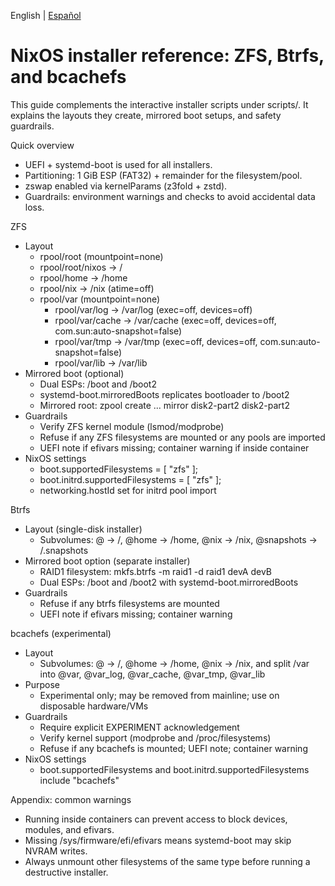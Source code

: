 English | [Español](./filesystems-overview.es.md)

# NixOS installer reference: ZFS, Btrfs, and bcachefs

This guide complements the interactive installer scripts under scripts/.
It explains the layouts they create, mirrored boot setups, and safety guardrails.

Quick overview
- UEFI + systemd-boot is used for all installers.
- Partitioning: 1 GiB ESP (FAT32) + remainder for the filesystem/pool.
- zswap enabled via kernelParams (z3fold + zstd).
- Guardrails: environment warnings and checks to avoid accidental data loss.

ZFS
- Layout
  - rpool/root (mountpoint=none)
  - rpool/root/nixos → /
  - rpool/home → /home
  - rpool/nix → /nix (atime=off)
  - rpool/var (mountpoint=none)
    - rpool/var/log → /var/log (exec=off, devices=off)
    - rpool/var/cache → /var/cache (exec=off, devices=off, com.sun:auto-snapshot=false)
    - rpool/var/tmp → /var/tmp (exec=off, devices=off, com.sun:auto-snapshot=false)
    - rpool/var/lib → /var/lib
- Mirrored boot (optional)
  - Dual ESPs: /boot and /boot2
  - systemd-boot.mirroredBoots replicates bootloader to /boot2
  - Mirrored root: zpool create ... mirror disk2-part2 disk2-part2
- Guardrails
  - Verify ZFS kernel module (lsmod/modprobe)
  - Refuse if any ZFS filesystems are mounted or any pools are imported
  - UEFI note if efivars missing; container warning if inside container
- NixOS settings
  - boot.supportedFilesystems = [ "zfs" ];
  - boot.initrd.supportedFilesystems = [ "zfs" ];
  - networking.hostId set for initrd pool import

Btrfs
- Layout (single-disk installer)
  - Subvolumes: @ → /, @home → /home, @nix → /nix, @snapshots → /.snapshots
- Mirrored boot option (separate installer)
  - RAID1 filesystem: mkfs.btrfs -m raid1 -d raid1 devA devB
  - Dual ESPs: /boot and /boot2 with systemd-boot.mirroredBoots
- Guardrails
  - Refuse if any btrfs filesystems are mounted
  - UEFI note if efivars missing; container warning

bcachefs (experimental)
- Layout
  - Subvolumes: @ → /, @home → /home, @nix → /nix, and split /var into
    @var, @var_log, @var_cache, @var_tmp, @var_lib
- Purpose
  - Experimental only; may be removed from mainline; use on disposable hardware/VMs
- Guardrails
  - Require explicit EXPERIMENT acknowledgement
  - Verify kernel support (modprobe and /proc/filesystems)
  - Refuse if any bcachefs is mounted; UEFI note; container warning
- NixOS settings
  - boot.supportedFilesystems and boot.initrd.supportedFilesystems include "bcachefs"

Appendix: common warnings
- Running inside containers can prevent access to block devices, modules, and efivars.
- Missing /sys/firmware/efi/efivars means systemd-boot may skip NVRAM writes.
- Always unmount other filesystems of the same type before running a destructive installer.

